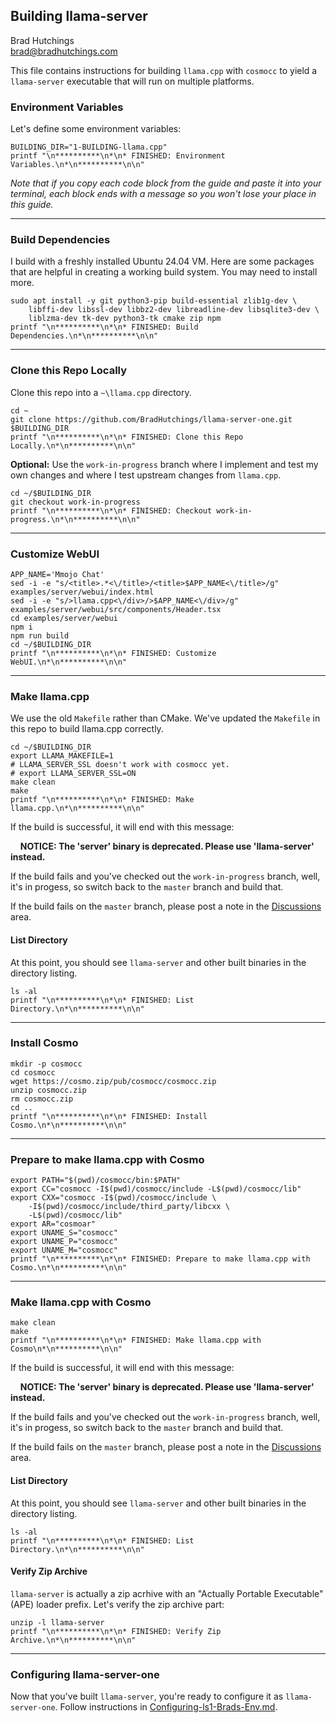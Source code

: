## Building llama-server

Brad Hutchings<br/>
brad@bradhutchings.com

This file contains instructions for building `llama.cpp` with `cosmocc` to yield a `llama-server` executable that will run on multiple platforms.

### Environment Variables

Let's define some environment variables:
```
BUILDING_DIR="1-BUILDING-llama.cpp"
printf "\n**********\n*\n* FINISHED: Environment Variables.\n*\n**********\n\n"
```

_Note that if you copy each code block from the guide and paste it into your terminal, each block ends with a message so you won't lose your place in this guide._

---
### Build Dependencies
I build with a freshly installed Ubuntu 24.04 VM. Here are some packages that are helpful in creating a working build system. You may need to install more.
```
sudo apt install -y git python3-pip build-essential zlib1g-dev \
    libffi-dev libssl-dev libbz2-dev libreadline-dev libsqlite3-dev \
    liblzma-dev tk-dev python3-tk cmake zip npm
printf "\n**********\n*\n* FINISHED: Build Dependencies.\n*\n**********\n\n"
```

---
### Clone this Repo Locally
Clone this repo into a `~\llama.cpp` directory.
```
cd ~
git clone https://github.com/BradHutchings/llama-server-one.git $BUILDING_DIR
printf "\n**********\n*\n* FINISHED: Clone this Repo Locally.\n*\n**********\n\n"
```

**Optional:** Use the `work-in-progress` branch where I implement and test my own changes and where I test upstream changes from `llama.cpp`.
```
cd ~/$BUILDING_DIR
git checkout work-in-progress
printf "\n**********\n*\n* FINISHED: Checkout work-in-progress.\n*\n**********\n\n"
```

---
### Customize WebUI
```
APP_NAME='Mmojo Chat'
sed -i -e "s/<title>.*<\/title>/<title>$APP_NAME<\/title>/g" examples/server/webui/index.html
sed -i -e "s/>llama.cpp<\/div>/>$APP_NAME<\/div>/g" examples/server/webui/src/components/Header.tsx
cd examples/server/webui
npm i
npm run build
cd ~/$BUILDING_DIR
printf "\n**********\n*\n* FINISHED: Customize WebUI.\n*\n**********\n\n"
```

---
### Make llama.cpp
We use the old `Makefile` rather than CMake. We've updated the `Makefile` in this repo to build llama.cpp correctly.
```
cd ~/$BUILDING_DIR
export LLAMA_MAKEFILE=1
# LLAMA_SERVER_SSL doesn't work with cosmocc yet.
# export LLAMA_SERVER_SSL=ON
make clean
make
printf "\n**********\n*\n* FINISHED: Make llama.cpp.\n*\n**********\n\n"
```

If the build is successful, it will end with this message:

&nbsp;&nbsp;&nbsp;&nbsp;**NOTICE: The 'server' binary is deprecated. Please use 'llama-server' instead.**

If the build fails and you've checked out the `work-in-progress` branch, well, it's in progess, so switch back to the `master` branch and build that.

If the build fails on the `master` branch, please post a note in the [Discussions](https://github.com/BradHutchings/llama-server-one/discussions) area.

#### List Directory

At this point, you should see `llama-server` and other built binaries in the directory listing.
```
ls -al
printf "\n**********\n*\n* FINISHED: List Directory.\n*\n**********\n\n"
```

---
### Install Cosmo
```
mkdir -p cosmocc
cd cosmocc
wget https://cosmo.zip/pub/cosmocc/cosmocc.zip
unzip cosmocc.zip
rm cosmocc.zip
cd ..
printf "\n**********\n*\n* FINISHED: Install Cosmo.\n*\n**********\n\n"
```

---
### Prepare to make llama.cpp with Cosmo
```
export PATH="$(pwd)/cosmocc/bin:$PATH"
export CC="cosmocc -I$(pwd)/cosmocc/include -L$(pwd)/cosmocc/lib"
export CXX="cosmocc -I$(pwd)/cosmocc/include \
    -I$(pwd)/cosmocc/include/third_party/libcxx \
    -L$(pwd)/cosmocc/lib"
export AR="cosmoar"
export UNAME_S="cosmocc"
export UNAME_P="cosmocc"
export UNAME_M="cosmocc"
printf "\n**********\n*\n* FINISHED: Prepare to make llama.cpp with Cosmo.\n*\n**********\n\n"
```

---
### Make llama.cpp with Cosmo
```
make clean
make
printf "\n**********\n*\n* FINISHED: Make llama.cpp with Cosmo\n*\n**********\n\n"
```

If the build is successful, it will end with this message:

&nbsp;&nbsp;&nbsp;&nbsp;**NOTICE: The 'server' binary is deprecated. Please use 'llama-server' instead.**

If the build fails and you've checked out the `work-in-progress` branch, well, it's in progess, so switch back to the `master` branch and build that.

If the build fails on the `master` branch, please post a note in the [Discussions](https://github.com/BradHutchings/llama-server-one/discussions) area.

#### List Directory

At this point, you should see `llama-server` and other built binaries in the directory listing.
```
ls -al
printf "\n**********\n*\n* FINISHED: List Directory.\n*\n**********\n\n"
```

#### Verify Zip Archive

`llama-server` is actually a zip acrhive with an "Actually Portable Executable" (APE) loader prefix. Let's verify the zip archive part:
```
unzip -l llama-server
printf "\n**********\n*\n* FINISHED: Verify Zip Archive.\n*\n**********\n\n"
```

---
### Configuring llama-server-one

Now that you've built `llama-server`, you're ready to configure it as `llama-server-one`. Follow instructions in [Configuring-ls1-Brads-Env.md](Configuring-ls1-Brads-Env.md).
